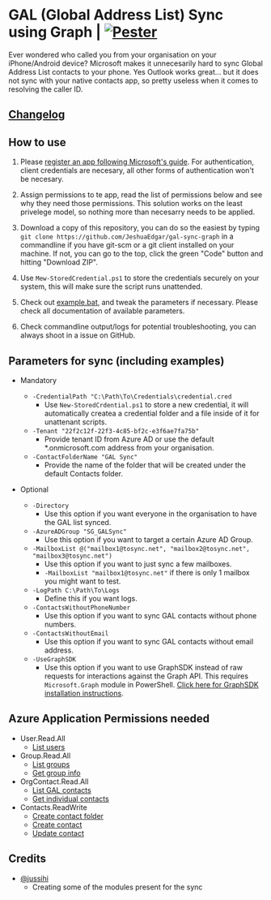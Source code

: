 # GAL (Global Address List) Sync using Graph | [![Pester](https://github.com/JeshuaEdgar/gal-sync-graph/actions/workflows/pester.yml/badge.svg)](https://github.com/JeshuaEdgar/gal-sync-graph/actions/workflows/pester.yml)

Ever wondered who called you from your organisation on your iPhone/Android device? Microsoft makes it unnecesarily hard to sync Global Address List contacts to your phone. Yes Outlook works great... but it does not sync with your native contacts app, so pretty useless when it comes to resolving the caller ID.

## [Changelog](CHANGELOG.md)

## How to use

1. Please [register an app following Microsoft's guide](https://learn.microsoft.com/en-us/azure/active-directory/develop/quickstart-register-app#register-an-application).
   For authentication, client credentials are necesary, all other forms of authentication won't be necesary.

2. Assign permissions to te app, read the list of permissions below and see why they need those permissions. This solution works on the least privelege model, so nothing more than necesarry needs to be applied.

3. Download a copy of this repository, you can do so the easiest by typing `git clone https://github.com/JeshuaEdgar/gal-sync-graph` in a commandline if you have git-scm or a git client installed on your machine. If not, you can go to the top, click the green "Code" button and hitting "Download ZIP".

4. Use `Mew-StoredCredential.ps1` to store the credentials securely on your system, this will make sure the script runs unattended.

5. Check out [example.bat](example.bat), and tweak the parameters if necessary. Please check all documentation of available parameters.

6. Check commandline output/logs for potential troubleshooting, you can always shoot in a issue on GitHub.

## Parameters for sync (including examples)

- Mandatory

  - `-CredentialPath "C:\Path\To\Credentials\credential.cred`
    - Use `New-StoredCrdential.ps1` to store a new credential, it will automatically createa a credential folder and a file inside of it for unattenant scripts.
  - `-Tenant "22f2c12f-22f3-4c85-bf2c-e3f6ae7fa75b"`
    - Provide tenant ID from Azure AD or use the default \*.onmicrosoft.com address from your organisation.
  - `-ContactFolderName "GAL Sync"`
    - Provide the name of the folder that will be created under the default Contacts folder.

- Optional
  - `-Directory`
    - Use this option if you want everyone in the organisation to have the GAL list synced.
  - `-AzureADGroup "SG_GALSync"`
    - Use this option if you want to target a certain Azure AD Group.
  - `-MailboxList @("mailbox1@tosync.net", "mailbox2@tosync.net", "mailbox3@tosync.net")`
    - Use this option if you want to just sync a few mailboxes.
    - `-MailboxList "mailbox1@tosync.net"` if there is only 1 mailbox you might want to test.
  - `-LogPath C:\Path\To\Logs`
    - Define this if you want logs.
  - `-ContactsWithoutPhoneNumber`
    - Use this option if you want to sync GAL contacts without phone numbers.
  - `-ContactsWithoutEmail`
    - Use this option if you want to sync GAL contacts without email address.
  - `-UseGraphSDK`
    - Use this option if you want to use GraphSDK instead of raw requests for interactions against the Graph API. This requires `Microsoft.Graph` module in PowerShell. [Click here for GraphSDK installation instructions](https://learn.microsoft.com/en-us/powershell/microsoftgraph/installation).
## Azure Application Permissions needed

- User.Read.All
  - [List users](https://learn.microsoft.com/en-us/graph/api/user-list)
- Group.Read.All
  - [List groups](https://learn.microsoft.com/en-us/graph/api/group-list)
  - [Get group info](https://learn.microsoft.com/en-us/graph/api/group-get)
- OrgContact.Read.All
  - [List GAL contacts](https://learn.microsoft.com/en-us/graph/api/orgcontact-list)
  - [Get individual contacts](https://learn.microsoft.com/en-us/graph/api/orgcontact-get)
- Contacts.ReadWrite
  - [Create contact folder](https://learn.microsoft.com/en-us/graph/api/user-post-contactfolders)
  - [Create contact](https://learn.microsoft.com/en-us/graph/api/user-post-contacts)
  - [Update contact](https://learn.microsoft.com/en-us/graph/api/contact-update)

## Credits

- [@jussihi](https://github.com/jussihi)
  - Creating some of the modules present for the sync
